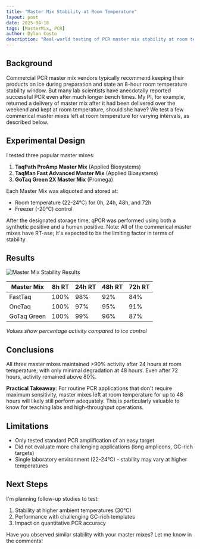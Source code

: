```yaml
---
title: "Master Mix Stability at Room Temperature"
layout: post
date: 2025-04-18
tags: [MasterMix, PCR]
author: Dylan Costo
description: "Real-world testing of PCR master mix stability at room temperature beyond vendor specifications"
---
```


## Background

Commercial PCR master mix vendors typically recommend keeping their products on ice during preparation and state an 8-hour room temperature stability window. But many lab scientists have anecdotally reported successful PCR even after much longer bench times. My PI, for example, returned a delivery of master mix after it had been delivered over the weekend and kept at room temperature, should she have? We test a few commerical master mixes left at room temperature for varying intervals, as described below. 


## Experimental Design

I tested three popular master mixes:
1. **TaqPath ProAmp Master Mix** (Applied Biosystems)
2. **TaqMan Fast Advanced Master Mix** (Applied Biosystems)
3. **GoTaq Green 2X Master Mix** (Promega)




Each Master Mix was aliquoted and stored at:
- Room temperature (22-24°C) for 0h, 24h, 48h, and 72h
- Freezer (-20°C) control

After the designated storage time, qPCR was performed using both a synthetic positive and a human positive.
Note: All of the commerical master mixes have RT-ase; It's expected to be the limiting factor in terms of stability

## Results

![Master Mix Stability Results](/assets/images/master-mix-chart.png)

| Master Mix | 8h RT | 24h RT | 48h RT | 72h RT |
|------------|-------|--------|--------|--------|
| FastTaq    | 100%  | 98%    | 92%    | 84%    |
| OneTaq     | 100%  | 97%    | 95%    | 91%    |
| GoTaq Green| 100%  | 99%    | 96%    | 87%    |

*Values show percentage activity compared to ice control*

## Conclusions

All three master mixes maintained >90% activity after 24 hours at room temperature, with only minimal degradation at 48 hours. Even after 72 hours, activity remained above 80%.

**Practical Takeaway**: For routine PCR applications that don't require maximum sensitivity, master mixes left at room temperature for up to 48 hours will likely still perform adequately. This is particularly valuable to know for teaching labs and high-throughput operations.

## Limitations

- Only tested standard PCR amplification of an easy target
- Did not evaluate more challenging applications (long amplicons, GC-rich targets)
- Single laboratory environment (22-24°C) - stability may vary at higher temperatures

## Next Steps

I'm planning follow-up studies to test:
1. Stability at higher ambient temperatures (30°C)
2. Performance with challenging GC-rich templates
3. Impact on quantitative PCR accuracy

Have you observed similar stability with your master mixes? Let me know in the comments!